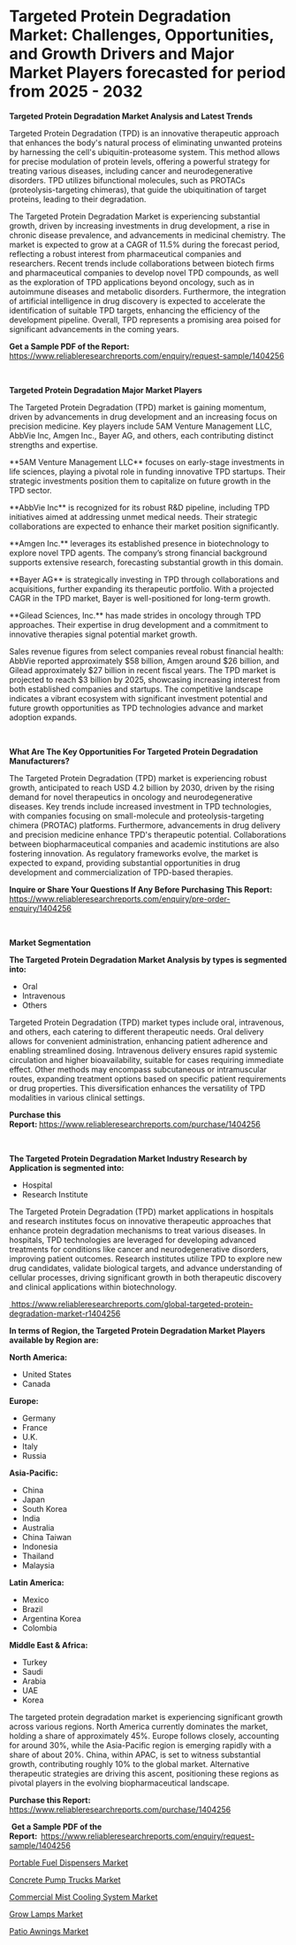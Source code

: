 <p><h1>Targeted Protein Degradation Market: Challenges, Opportunities, and Growth Drivers and Major Market Players forecasted for period from 2025 - 2032</h1></p><p><strong>Targeted Protein Degradation Market Analysis and Latest Trends</strong></p>
<p><p>Targeted Protein Degradation (TPD) is an innovative therapeutic approach that enhances the body's natural process of eliminating unwanted proteins by harnessing the cell's ubiquitin-proteasome system. This method allows for precise modulation of protein levels, offering a powerful strategy for treating various diseases, including cancer and neurodegenerative disorders. TPD utilizes bifunctional molecules, such as PROTACs (proteolysis-targeting chimeras), that guide the ubiquitination of target proteins, leading to their degradation.</p><p>The Targeted Protein Degradation Market is experiencing substantial growth, driven by increasing investments in drug development, a rise in chronic disease prevalence, and advancements in medicinal chemistry. The market is expected to grow at a CAGR of 11.5% during the forecast period, reflecting a robust interest from pharmaceutical companies and researchers. Recent trends include collaborations between biotech firms and pharmaceutical companies to develop novel TPD compounds, as well as the exploration of TPD applications beyond oncology, such as in autoimmune diseases and metabolic disorders. Furthermore, the integration of artificial intelligence in drug discovery is expected to accelerate the identification of suitable TPD targets, enhancing the efficiency of the development pipeline. Overall, TPD represents a promising area poised for significant advancements in the coming years.</p></p>
<p><strong>Get a Sample PDF of the Report:&nbsp;</strong> <a href="https://www.reliableresearchreports.com/enquiry/request-sample/1404256?utm_campaign=3543&utm_medium=2&utm_source=Github&utm_content=ia&utm_term=28032025&utm_id=targeted-protein-degradation">https://www.reliableresearchreports.com/enquiry/request-sample/1404256</a></p>
<p>&nbsp;</p>
<p><strong>Targeted Protein Degradation Major Market Players</strong></p>
<p><p>The Targeted Protein Degradation (TPD) market is gaining momentum, driven by advancements in drug development and an increasing focus on precision medicine. Key players include 5AM Venture Management LLC, AbbVie Inc, Amgen Inc., Bayer AG, and others, each contributing distinct strengths and expertise.</p><p>**5AM Venture Management LLC** focuses on early-stage investments in life sciences, playing a pivotal role in funding innovative TPD startups. Their strategic investments position them to capitalize on future growth in the TPD sector.</p><p>**AbbVie Inc** is recognized for its robust R&D pipeline, including TPD initiatives aimed at addressing unmet medical needs. Their strategic collaborations are expected to enhance their market position significantly.</p><p>**Amgen Inc.** leverages its established presence in biotechnology to explore novel TPD agents. The company’s strong financial background supports extensive research, forecasting substantial growth in this domain.</p><p>**Bayer AG** is strategically investing in TPD through collaborations and acquisitions, further expanding its therapeutic portfolio. With a projected CAGR in the TPD market, Bayer is well-positioned for long-term growth.</p><p>**Gilead Sciences, Inc.** has made strides in oncology through TPD approaches. Their expertise in drug development and a commitment to innovative therapies signal potential market growth.</p><p>Sales revenue figures from select companies reveal robust financial health: AbbVie reported approximately $58 billion, Amgen around $26 billion, and Gilead approximately $27 billion in recent fiscal years. The TPD market is projected to reach $3 billion by 2025, showcasing increasing interest from both established companies and startups. The competitive landscape indicates a vibrant ecosystem with significant investment potential and future growth opportunities as TPD technologies advance and market adoption expands.</p></p>
<p>&nbsp;</p>
<p><strong>What Are The Key Opportunities For Targeted Protein Degradation Manufacturers?</strong></p>
<p><p>The Targeted Protein Degradation (TPD) market is experiencing robust growth, anticipated to reach USD 4.2 billion by 2030, driven by the rising demand for novel therapeutics in oncology and neurodegenerative diseases. Key trends include increased investment in TPD technologies, with companies focusing on small-molecule and proteolysis-targeting chimera (PROTAC) platforms. Furthermore, advancements in drug delivery and precision medicine enhance TPD's therapeutic potential. Collaborations between biopharmaceutical companies and academic institutions are also fostering innovation. As regulatory frameworks evolve, the market is expected to expand, providing substantial opportunities in drug development and commercialization of TPD-based therapies.</p></p>
<p><strong>Inquire or Share Your Questions If Any Before Purchasing This Report:</strong> <a href="https://www.reliableresearchreports.com/enquiry/pre-order-enquiry/1404256?utm_campaign=3543&utm_medium=2&utm_source=Github&utm_content=ia&utm_term=28032025&utm_id=targeted-protein-degradation">https://www.reliableresearchreports.com/enquiry/pre-order-enquiry/1404256</a></p>
<p>&nbsp;</p>
<p><strong>Market Segmentation</strong></p>
<p><strong>The Targeted Protein Degradation Market Analysis by types is segmented into:</strong></p>
<p><ul><li>Oral</li><li>Intravenous</li><li>Others</li></ul></p>
<p><p>Targeted Protein Degradation (TPD) market types include oral, intravenous, and others, each catering to different therapeutic needs. Oral delivery allows for convenient administration, enhancing patient adherence and enabling streamlined dosing. Intravenous delivery ensures rapid systemic circulation and higher bioavailability, suitable for cases requiring immediate effect. Other methods may encompass subcutaneous or intramuscular routes, expanding treatment options based on specific patient requirements or drug properties. This diversification enhances the versatility of TPD modalities in various clinical settings.</p></p>
<p><strong>Purchase this Report:&nbsp;</strong><a href="https://www.reliableresearchreports.com/purchase/1404256?utm_campaign=3543&utm_medium=2&utm_source=Github&utm_content=ia&utm_term=28032025&utm_id=targeted-protein-degradation">https://www.reliableresearchreports.com/purchase/1404256</a></p>
<p>&nbsp;</p>
<p><strong>The Targeted Protein Degradation Market Industry Research by Application is segmented into:</strong></p>
<p><ul><li>Hospital</li><li>Research Institute</li></ul></p>
<p><p>The Targeted Protein Degradation (TPD) market applications in hospitals and research institutes focus on innovative therapeutic approaches that enhance protein degradation mechanisms to treat various diseases. In hospitals, TPD technologies are leveraged for developing advanced treatments for conditions like cancer and neurodegenerative disorders, improving patient outcomes. Research institutes utilize TPD to explore new drug candidates, validate biological targets, and advance understanding of cellular processes, driving significant growth in both therapeutic discovery and clinical applications within biotechnology.</p></p>
<p><a href="https://www.reliableresearchreports.com/global-targeted-protein-degradation-market-r1404256?utm_campaign=3543&utm_medium=2&utm_source=Github&utm_content=ia&utm_term=28032025&utm_id=targeted-protein-degradation">&nbsp;https://www.reliableresearchreports.com/global-targeted-protein-degradation-market-r1404256</a></p>
<p><strong>In terms of Region, the Targeted Protein Degradation Market Players available by Region are:</strong></p>
<p>
    <p> <strong> North America: </strong>
        <ul>
            <li>United States</li>
            <li>Canada</li>
        </ul>
        </p> 
    <p> <strong> Europe: </strong>
        <ul>
            <li>Germany</li>
            <li>France</li>
            <li>U.K.</li>
            <li>Italy</li>
            <li>Russia</li>
        </ul>
        </p> 
    <p> <strong> Asia-Pacific: </strong>
        <ul>
            <li>China</li>
            <li>Japan</li>
            <li>South Korea</li>
            <li>India</li>
            <li>Australia</li>
            <li>China Taiwan</li>
            <li>Indonesia</li>
            <li>Thailand</li>
            <li>Malaysia</li>
        </ul>
        </p> 
    <p> <strong> Latin America: </strong>
        <ul>
            <li>Mexico</li>
            <li>Brazil</li>
            <li>Argentina Korea</li>
            <li>Colombia</li>
        </ul>
        </p> 
    <p> <strong> Middle East & Africa: </strong>
        <ul>
            <li>Turkey</li>
            <li>Saudi</li>
            <li>Arabia</li>
            <li>UAE</li>
            <li>Korea</li>
        </ul>
    </p>
    </p>
<p><p>The targeted protein degradation market is experiencing significant growth across various regions. North America currently dominates the market, holding a share of approximately 45%. Europe follows closely, accounting for around 30%, while the Asia-Pacific region is emerging rapidly with a share of about 20%. China, within APAC, is set to witness substantial growth, contributing roughly 10% to the global market. Alternative therapeutic strategies are driving this ascent, positioning these regions as pivotal players in the evolving biopharmaceutical landscape.</p></p>
<p><strong>Purchase this Report: </strong><a href="https://www.reliableresearchreports.com/purchase/1404256?utm_campaign=3543&utm_medium=2&utm_source=Github&utm_content=ia&utm_term=28032025&utm_id=targeted-protein-degradation">https://www.reliableresearchreports.com/purchase/1404256</a></p>
<p>&nbsp;<strong>Get a Sample PDF of the Report:&nbsp;&nbsp;</strong><a href="https://www.reliableresearchreports.com/enquiry/request-sample/1404256?utm_campaign=3543&utm_medium=2&utm_source=Github&utm_content=ia&utm_term=28032025&utm_id=targeted-protein-degradation">https://www.reliableresearchreports.com/enquiry/request-sample/1404256</a></p>
<p><strong></strong></p>
<p><p><a href="https://www.linkedin.com/pulse/sales-projections-analysis-portable-fuel-dispensers-market-s9hjf?utm_campaign=3543&utm_medium=2&utm_source=Github&utm_content=ia&utm_term=28032025&utm_id=targeted-protein-degradation">Portable Fuel Dispensers Market</a></p><p><a href="https://www.linkedin.com/pulse/concrete-pump-trucks-market-trends-projected-cagr-44-from-2025-q5llf?utm_campaign=3543&utm_medium=2&utm_source=Github&utm_content=ia&utm_term=28032025&utm_id=targeted-protein-degradation">Concrete Pump Trucks Market</a></p><p><a href="https://www.linkedin.com/pulse/commercial-mist-cooling-system-landscape-product-spectrum-market-gjelf?utm_campaign=3543&utm_medium=2&utm_source=Github&utm_content=ia&utm_term=28032025&utm_id=targeted-protein-degradation">Commercial Mist Cooling System Market</a></p><p><a href="https://www.linkedin.com/pulse/grow-lamps-market-insights-provide-historical-trends-future-bpwcf?utm_campaign=3543&utm_medium=2&utm_source=Github&utm_content=ia&utm_term=28032025&utm_id=targeted-protein-degradation">Grow Lamps Market</a></p><p><a href="https://www.linkedin.com/pulse/patio-awnings-market-evolution-key-trends-regional-dynamics-dtsaf?utm_campaign=3543&utm_medium=2&utm_source=Github&utm_content=ia&utm_term=28032025&utm_id=targeted-protein-degradation">Patio Awnings Market</a></p></p>